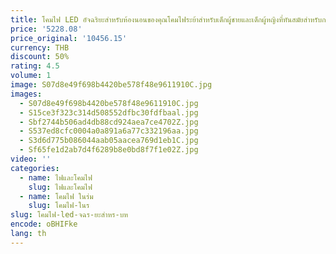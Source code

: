 ```yaml
---
title: โคมไฟ LED อัจฉริยะสำหรับห้องนอนของคุณโคมไฟระย้าสำหรับเด็กผู้ชายและเด็กผู้หญิงที่ทันสมัยสำหรับการเรียนในร่มโคมไฟติดเพดาน
price: '5228.08'
price_original: '10456.15'
currency: THB
discount: 50%
rating: 4.5
volume: 1
image: S07d8e49f698b4420be578f48e9611910C.jpg
images:
  - S07d8e49f698b4420be578f48e9611910C.jpg
  - S15ce3f323c314d508552dfbc30fdfbaal.jpg
  - Sbf2744b506ad4db88cd924aea7ce4702Z.jpg
  - S537ed8cfc0004a0a891a6a77c332196aa.jpg
  - S3d6d775b086044aab05aacea769d1eb1C.jpg
  - Sf65fe1d2ab7d4f6289b8e0bd8f7f1e02Z.jpg
video: ''
categories:
  - name: ไฟและโคมไฟ
    slug: ไฟและโคมไฟ
  - name: โคมไฟ ในร่ม
    slug: โคมไฟ-ในร
slug: โคมไฟ-led-จฉร-ยะสำหร-บห
encode: oBHIFke
lang: th
---
```

  